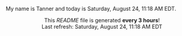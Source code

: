 My name is Tanner and today is Saturday, August 24, 11:18 AM EDT.

<p align="center">This <i>README</i> file is generated <b>every 3 hours</b>!</br>Last refresh: Saturday, August 24, 11:18 AM EDT<br /></p>
